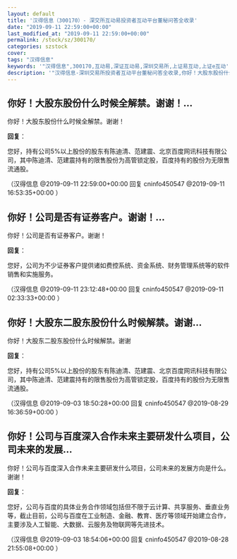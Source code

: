 ```yaml
---
layout: default
title: '汉得信息（300170）- 深交所互动易投资者互动平台董秘问答全收录'
date: "2019-09-11 22:59:00+00:00"
last_modified_at: "2019-09-11 22:59:00+00:00"
permalink: /stock/sz/300170/
categories: szstock
cover: 
tags: "汉得信息"
keywords: '"汉得信息",300170,互动易,深证互动易,深圳交易所,上证易互动,上证e互动'
description: '"汉得信息-深圳交易所投资者互动平台董秘问答全收录,你好！大股东股份什么时候全解禁。谢谢！"'
---
```


## 你好！大股东股份什么时候全解禁。谢谢！...

你好！大股东股份什么时候全解禁。谢谢！

**回复**：

您好，持有公司5%以上股份的股东有陈迪清、范建震、北京百度网讯科技有限公司，其中陈迪清、范建震持有的限售股份为高管锁定股，百度持有的股份为无限售流通股。 

（汉得信息  @2019-09-11 22:59:00+00:00 回复 cninfo450547  @2019-09-11 16:53:35+00:00 ）

## 你好！公司是否有证券客户。谢谢！...

你好！公司是否有证券客户。谢谢！

**回复**：

您好，公司为不少证券客户提供诸如费控系统、资金系统、财务管理系统等的软件销售和实施服务。 

（汉得信息  @2019-09-11 23:12:48+00:00 回复 cninfo450547  @2019-09-11 02:33:33+00:00 ）

## 你好！大股东二股东股份什么时候解禁。谢谢...

你好！大股东二股东股份什么时候解禁。谢谢

**回复**：

您好，持有公司5%以上股份的股东有陈迪清、范建震、北京百度网讯科技有限公司，其中陈迪清、范建震持有的限售股份为高管锁定股，百度持有的股份为无限售流通股。 

（汉得信息  @2019-09-03 18:50:28+00:00 回复 cninfo450547  @2019-08-29 16:36:59+00:00 ）

## 你好！公司与百度深入合作未来主要研发什么项目，公司未来的发展...

你好！公司与百度深入合作未来主要研发什么项目，公司未来的发展方向是什么。谢谢！

**回复**：

您好，公司与百度的具体业务合作领域包括但不限于云计算、共享服务、垂直业务等，截止目前，公司与百度在工业制造、金融、教育、医疗等领域开始建立合作，主要涉及人工智能、大数据、云服务及物联网等先进技术。 

（汉得信息  @2019-09-03 18:54:06+00:00 回复 cninfo450547  @2019-08-28 21:55:08+00:00 ）

